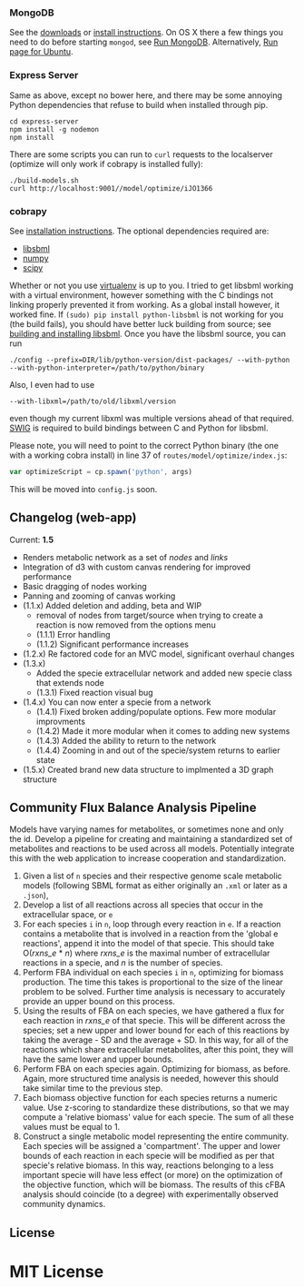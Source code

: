 

### MongoDB

See the [downloads](https://www.mongodb.org/downloads) or [install
instructions](http://docs.mongodb.org/manual/administration/install-on-linux/).
On OS X there a few things you need to do before starting `mongod`, see [Run
MongoDB](http://docs.mongodb.org/manual/tutorial/install-mongodb-on-os-x/#run-mongodb).
Alternatively, [Run page for
Ubuntu](http://docs.mongodb.org/manual/tutorial/install-mongodb-on-os-x/#run-mongodb).

### Express Server

Same as above, except no bower here, and there may be some annoying Python
dependencies that refuse to build when installed through pip.

```
cd express-server
npm install -g nodemon
npm install
```

There are some scripts you can run to `curl` requests to the localserver (optimize will only work if cobrapy is installed fully):

```
./build-models.sh
curl http://localhost:9001//model/optimize/iJO1366
```

### cobrapy

See [installation instructions](https://github.com/opencobra/cobrapy/blob/master/INSTALL.md).
The optional dependencies required are:

* [libsbml](http://sbml.org/)
* [numpy](http://numpy.org/)
* [scipy](http://scipy.org/)

Whether or not you use [virtualenv](https://virtualenv.pypa.io/en/latest/) is
up to you. I tried to get libsbml working with a virtual environment, however
something with the C bindings not linking properly prevented it from working. As
a global install however, it worked fine. If `(sudo) pip install python-libsbml`
is not working for you (the build fails), you should have better luck building
from source; see [building and installing libsbml](http://sbml.org/Software/libSBML/5.11.4/docs/formatted/cpp-api/libsbml-installation.html).
Once you have the libsbml source, you can run

```
./config --prefix=DIR/lib/python-version/dist-packages/ --with-python --with-python-interpreter=/path/to/python/binary
```

Also, I even had to use

```
--with-libxml=/path/to/old/libxml/version
```

even though my current libxml was multiple versions ahead of that required.
[SWIG](http://www.swig.org/) is required to build bindings between C and Python
for libsbml.

Please note, you will need to point to the correct Python binary (the one with a working cobra install)
in line 37 of `routes/model/optimize/index.js`:

```js
var optimizeScript = cp.spawn('python', args)
```

This will be moved into `config.js` soon.

## Changelog (web-app)

Current: **1.5**

* Renders metabolic network as a set of *nodes* and *links*
* Integration of d3 with custom canvas rendering for improved performance
* Basic dragging of nodes working
* Panning and zooming of canvas working
* (1.1.x) Added deletion and adding, beta and WIP
    * removal of nodes from target/source when trying to create a reaction is now removed from the options menu
    * (1.1.1) Error handling
    * (1.1.2) Significant performance increases
* (1.2.x) Re factored code for an MVC model, significant overhaul changes
* (1.3.x)
    * Added the specie extracellular network and added new specie class that extends node
    * (1.3.1) Fixed reaction visual bug
* (1.4.x) You can now enter a specie from a network
    * (1.4.1) Fixed broken adding/populate options.  Few more modular improvments
    * (1.4.2) Made it more modular when it comes to adding new systems
    * (1.4.3) Added the ability to return to the network
    * (1.4.4) Zooming in and out of the specie/system returns to earlier state
* (1.5.x) Created brand new data structure to implmented a 3D graph structure

## Community Flux Balance Analysis Pipeline

Models have varying names for metabolites, or sometimes none and only the id. Develop a pipeline for creating and maintaining a standardized set of metabolites and reactions to be used across all models. Potentially integrate this with the web application to increase cooperation and standardization.

1. Given a list of `n` species and their respective genome scale metabolic models (following SBML format as either originally an `.xml` or later as a `.json`),
2. Develop a list of all reactions across all species that occur in the extracellular space, or `e`
3. For each species `i` in `n`, loop through every reaction in `e`. If a reaction contains a metabolite that is involved in a reaction from the 'global e reactions', append it into the model of that specie. This should take O(*rxns_e* \* *n*) where *rxns_e* is the maximal number of extracellular reactions in a specie, and *n* is the number of species.
4. Perform FBA individual on each species `i` in `n`, optimizing for biomass production. The time this takes is proportional to the size of the linear problem to be solved. Further time analysis is necessary to accurately provide an upper bound on this process.
5. Using the results of FBA on each species, we have gathered a flux for each reaction in *rxns_e* of that specie. This will be different across the species; set a new upper and lower bound for each of this reactions by taking the average - SD and the average + SD. In this way, for all of the reactions which share extracellular metabolites, after this point, they will have the same lower and upper bounds.
6. Perform FBA on each species again. Optimizing for biomass, as before. Again, more structured time analysis is needed, however this should take similar time to the previous step.
7. Each biomass objective function for each species returns a numeric value. Use z-scoring to standardize these distributions, so that we may compute a 'relative biomass' value for each specie. The sum of all these values must be equal to 1.
8. Construct a single metabolic model representing the entire community. Each species will be assigned a 'compartment'. The upper and lower bounds of each reaction in each specie will be modified as per that specie's relative biomass. In this way, reactions belonging to a less important specie will have less effect (or more) on the optimization of the objective function, which will be biomass. The results of this cFBA analysis should coincide (to a degree) with experimentally observed community dynamics.

## License
MIT License
=======
